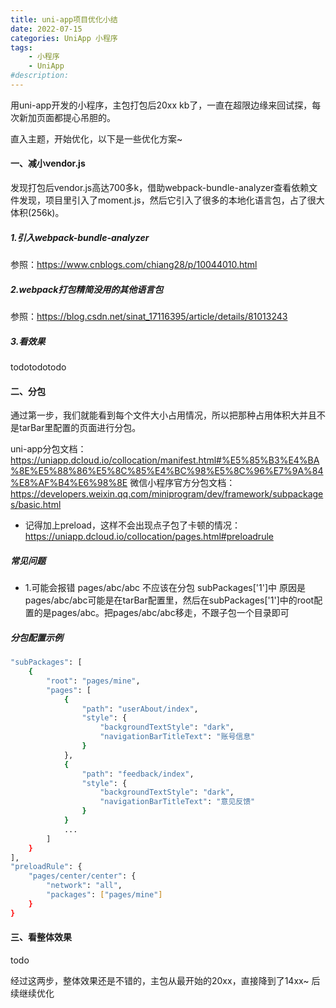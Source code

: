 ```yaml
---
title: uni-app项目优化小结
date: 2022-07-15
categories: UniApp 小程序
tags: 
    - 小程序
    - UniApp
#description: 
---
```


用uni-app开发的小程序，主包打包后20xx kb了，一直在超限边缘来回试探，每次新加页面都提心吊胆的。
<!-- more -->
直入主题，开始优化，以下是一些优化方案~

#### 一、减小vendor.js

发现打包后vendor.js高达700多k，借助webpack-bundle-analyzer查看依赖文件发现，项目里引入了moment.js，然后它引入了很多的本地化语言包，占了很大体积(256k)。

##### 1.引入webpack-bundle-analyzer
参照：https://www.cnblogs.com/chiang28/p/10044010.html 

##### 2.webpack打包精简没用的其他语言包
参照：https://blog.csdn.net/sinat_17116395/article/details/81013243

##### 3.看效果
todotodotodo

#### 二、分包

通过第一步，我们就能看到每个文件大小占用情况，所以把那种占用体积大并且不是tarBar里配置的页面进行分包。

uni-app分包文档：
    https://uniapp.dcloud.io/collocation/manifest.html#%E5%85%B3%E4%BA%8E%E5%88%86%E5%8C%85%E4%BC%98%E5%8C%96%E7%9A%84%E8%AF%B4%E6%98%8E
微信小程序官方分包文档：
    https://developers.weixin.qq.com/miniprogram/dev/framework/subpackages/basic.html

+ 记得加上preload，这样不会出现点子包了卡顿的情况：https://uniapp.dcloud.io/collocation/pages.html#preloadrule

##### 常见问题

+ 1.可能会报错 pages/abc/abc 不应该在分包 subPackages['1']中
    原因是pages/abc/abc可能是在tarBar配置里，然后在subPackages['1']中的root配置的是pages/abc。把pages/abc/abc移走，不跟子包一个目录即可

##### 分包配置示例

```bash
"subPackages": [
    {
        "root": "pages/mine",
        "pages": [
            {
                "path": "userAbout/index",
                "style": {
                    "backgroundTextStyle": "dark",
                    "navigationBarTitleText": "账号信息"
                }
            },
            {
                "path": "feedback/index",
                "style": {
                    "backgroundTextStyle": "dark",
                    "navigationBarTitleText": "意见反馈"
                }
            }
            ...
        ]
    }
],
"preloadRule": {
    "pages/center/center": {
        "network": "all",
        "packages": ["pages/mine"]
    }
}
```

#### 三、看整体效果

todo

经过这两步，整体效果还是不错的，主包从最开始的20xx，直接降到了14xx~ 后续继续优化
